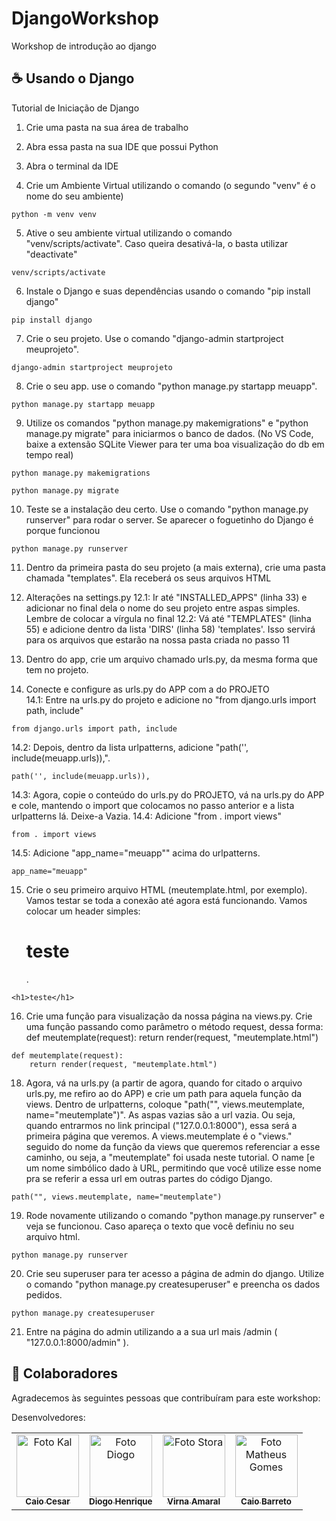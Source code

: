 # DjangoWorkshop
Workshop de introdução ao django

## ☕ Usando o Django

Tutorial de Iniciação de Django

1. Crie uma pasta na sua área de trabalho

2. Abra essa pasta na sua IDE que possui Python

3. Abra o terminal da IDE

4. Crie um Ambiente Virtual utilizando o comando (o segundo "venv" é o nome do seu ambiente)
<dt>
    
    python -m venv venv
  </dt>

5. Ative o seu ambiente virtual utilizando o comando "venv/scripts/activate". Caso queira desativá-la, o basta utilizar "deactivate"
<dt>
    
    venv/scripts/activate
  </dt>

6. Instale o Django e suas dependências usando o comando "pip install django"
<dt>
    
    pip install django
  </dt>

7. Crie o seu projeto. Use o comando "django-admin startproject meuprojeto".
<dt>
    
    django-admin startproject meuprojeto
  </dt>

8. Crie o seu app. use o comando "python manage.py startapp meuapp".
<dt>
    
    python manage.py startapp meuapp
  </dt>

9. Utilize os comandos "python manage.py makemigrations" e "python manage.py migrate" para iniciarmos o banco de dados. (No VS Code, baixe a extensão SQLite Viewer para ter uma boa visualização do db em tempo real)
<dt>
    
    python manage.py makemigrations
  </dt>
<dt>
    
    python manage.py migrate
  </dt>

10. Teste se a instalação deu certo. Use o comando "python manage.py runserver" para rodar o server. Se aparecer o foguetinho do Django é porque funcionou
<dt>
    
    python manage.py runserver
  </dt>

11. Dentro da primeira pasta do seu projeto (a mais externa), crie uma pasta chamada "templates". Ela receberá os seus arquivos HTML

12. Alterações na settings.py
	12.1: Ir até "INSTALLED_APPS" (linha 33) e adicionar no final dela o nome do seu projeto entre aspas simples. Lembre de colocar a vírgula no final
	12.2: Vá até "TEMPLATES" (linha 55) e adicione dentro da lista 'DIRS' (linha 58) 'templates'. Isso servirá para os arquivos que estarão na nossa pasta criada no passo 11

13. Dentro do app, crie um arquivo chamado urls.py, da mesma forma que tem no projeto. 

14. Conecte e configure as urls.py do APP com a do PROJETO 	
	14.1: Entre na urls.py do projeto e adicione no "from django.urls import path, include"
<dt>
    
    from django.urls import path, include
  </dt>
	14.2: Depois, dentro da lista urlpatterns, adicione "path('', include(meuapp.urls)),".
<dt>
    
    path('', include(meuapp.urls)),
  </dt>
	14.3: Agora, copie o conteúdo do urls.py do PROJETO, vá na urls.py do APP e cole, mantendo o import que colocamos no passo anterior e a lista urlpatterns lá. Deixe-a Vazia.
	14.4: Adicione "from . import views"
<dt>
    
    from . import views
  </dt>
	14.5: Adicione "app_name="meuapp"" acima do urlpatterns.
<dt>
    
    app_name="meuapp"
  </dt>

15. Crie o seu primeiro arquivo HTML (meutemplate.html, por exemplo). Vamos testar se toda a conexão até agora está funcionando. Vamos colocar um header simples: <h1>teste</h1>.
<dt>
    
    <h1>teste</h1>
  </dt>

16. Crie uma função para visualização da nossa página na views.py. Crie uma função passando como parâmetro o método request, dessa forma:
	def meutemplate(request):
		return render(request, "meutemplate.html")
<dt>
    
    def meutemplate(request):
		return render(request, "meutemplate.html")
  </dt>

18. Agora, vá na urls.py (a partir de agora, quando for citado o arquivo urls.py, me refiro ao do APP) e crie um path para aquela função da views. Dentro de urlpatterns, coloque "path("", views.meutemplate, name="meutemplate")". As aspas vazias são a url vazia. Ou seja, quando entrarmos no link principal ("127.0.0.1:8000"), essa será a primeira página que veremos. A views.meutemplate é o "views." seguido do nome da função da views que queremos referenciar a esse caminho, ou seja, a "meutemplate" foi usada neste tutorial. O name [e um nome simbólico dado à URL, permitindo que você utilize esse nome pra se referir a essa url em outras partes do código Django.
<dt>
    
    path("", views.meutemplate, name="meutemplate")
  </dt>

19. Rode novamente utilizando o comando "python manage.py runserver" e veja se funcionou. Caso apareça o texto que você definiu no seu arquivo html.
<dt>
    
    python manage.py runserver
  </dt>

20. Crie seu superuser para ter acesso a página de admin do django. Utilize o comando "python manage.py createsuperuser" e preencha os dados pedidos.
<dt>
    
    python manage.py createsuperuser
  </dt>

21. Entre na página do admin utilizando a a sua url mais /admin ( "127.0.0.1:8000/admin" ).


## 🤝 Colaboradores

Agradecemos às seguintes pessoas que contribuíram para este workshop:

Desenvolvedores:
<table>
  <tr>
    <td align="center">
      <a href="https://github.com/Kal-0">
        <img src="https://avatars.githubusercontent.com/u/106926790?s=400&u=d51d91a8d447afbb4a9d0be21d664b82d7091fc5&v=4" width="100px;" alt="Foto Kal"/><br>
        <sub>
          <b>Caio Cesar</b>
        </sub>
      </a>
    </td>
    <td align="center">
      <a href="https://github.com/Fiend3333">
        <img src="https://avatars.githubusercontent.com/u/116087739?v=4" width="100px;" alt="Foto Diogo"/><br>
        <sub>
          <b>Diogo Henrique</b>
        </sub>
      </a>
    </td>
    <td align="center">
      <a href="https://github.com/virnaamaral">
        <img src="https://avatars.githubusercontent.com/u/116957619?v=4" width="100px;" alt="Foto Stora"/><br>
        <sub>
          <b>Virna Amaral</b>
        </sub>
      </a>
    </td>
    <td align="center">
      <a href="https://github.com/Caiobadv">
        <img src="https://avatars.githubusercontent.com/u/117755420?v=4" width="100px;" alt="Foto Matheus Gomes"/><br>
        <sub>
          <b>Caio Barreto</b>
        </sub>
      </a>
    </td>
  </tr>
</table>
